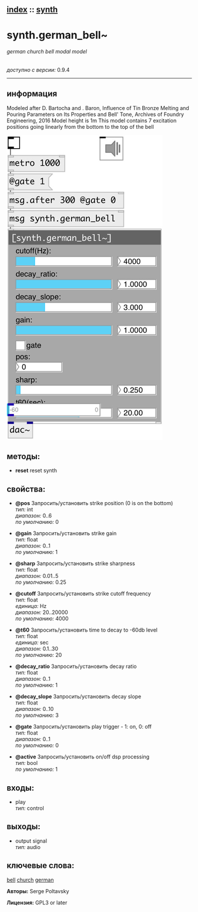 [index](index.html) :: [synth](category_synth.html)
---

# synth.german_bell~

###### german church bell modal model

*доступно с версии:* 0.9.4

---


## информация
Modeled after D. Bartocha and . Baron, Influence of Tin Bronze Melting and Pouring Parameters on Its Properties and Bell&#39; Tone, Archives of Foundry Engineering, 2016 Model height is 1m This model contains 7 excitation positions going linearly from the bottom to the top of the bell


[![example](../examples/img/synth.german_bell~.jpg)](../examples/pd/synth.german_bell~.pd)





## методы:

* **reset**
reset synth<br>




## свойства:

* **@pos** 
Запросить/установить strike position (0 is on the bottom)<br>
_тип:_ int<br>
_диапазон:_ 0..6<br>
_по умолчанию:_ 0<br>

* **@gain** 
Запросить/установить strike gain<br>
_тип:_ float<br>
_диапазон:_ 0..1<br>
_по умолчанию:_ 1<br>

* **@sharp** 
Запросить/установить strike sharpness<br>
_тип:_ float<br>
_диапазон:_ 0.01..5<br>
_по умолчанию:_ 0.25<br>

* **@cutoff** 
Запросить/установить strike cutoff frequency<br>
_тип:_ float<br>
_единица:_ Hz<br>
_диапазон:_ 20..20000<br>
_по умолчанию:_ 4000<br>

* **@t60** 
Запросить/установить time to decay to -60db level<br>
_тип:_ float<br>
_единица:_ sec<br>
_диапазон:_ 0.1..30<br>
_по умолчанию:_ 20<br>

* **@decay_ratio** 
Запросить/установить decay ratio<br>
_тип:_ float<br>
_диапазон:_ 0..1<br>
_по умолчанию:_ 1<br>

* **@decay_slope** 
Запросить/установить decay slope<br>
_тип:_ float<br>
_диапазон:_ 0..10<br>
_по умолчанию:_ 3<br>

* **@gate** 
Запросить/установить play trigger - 1: on, 0: off<br>
_тип:_ float<br>
_диапазон:_ 0..1<br>
_по умолчанию:_ 0<br>

* **@active** 
Запросить/установить on/off dsp processing<br>
_тип:_ bool<br>
_по умолчанию:_ 1<br>



## входы:

* play<br>
_тип:_ control



## выходы:

* output signal<br>
_тип:_ audio



## ключевые слова:

[bell](keywords/bell.html)
[church](keywords/church.html)
[german](keywords/german.html)






**Авторы:** Serge Poltavsky




**Лицензия:** GPL3 or later





